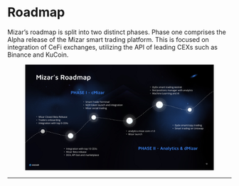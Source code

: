 # Roadmap

Mizar’s roadmap is split into two distinct phases. Phase one comprises the Alpha release of the Mizar smart trading platform. This is focused on integration of CeFi exchanges, utilizing the API of leading CEXs such as Binance and KuCoin.



<figure><img src="../../.gitbook/assets/Deck- Roadmap.jpg" alt=""><figcaption></figcaption></figure>



****
